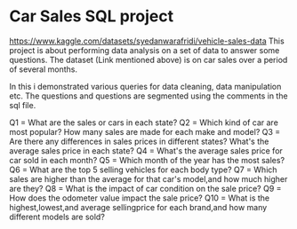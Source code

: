 # Car Sales SQL project

https://www.kaggle.com/datasets/syedanwarafridi/vehicle-sales-data 
This project is about performing data analysis on a set of data to answer some questions.
The dataset (Link mentioned above) is on car sales over a period of several months.

In this i demonstrated various queries for data cleaning, data manipulation etc.
The questions and questions are segmented using the comments in the sql file.

Q1 = What are the sales or cars in each state?
Q2 = Which kind of car are most popular? How many sales are made for each make and model?
Q3 = Are there any differences in sales prices in different states? What's the average sales price in each state?
Q4 = What's the average sales price for car sold in each month?
Q5 = Which month of the year has the most sales?
Q6 = What are the top 5 selling vehicles for each body type?
Q7 = Which sales are higher than the average for that car's model,and how much higher are they?
Q8 = What is the impact of car condition on the sale price?
Q9 = How does the odometer value impact the sale price?
Q10 = What is the highest,lowest,and average sellingprice for each brand,and how many different models are sold?
